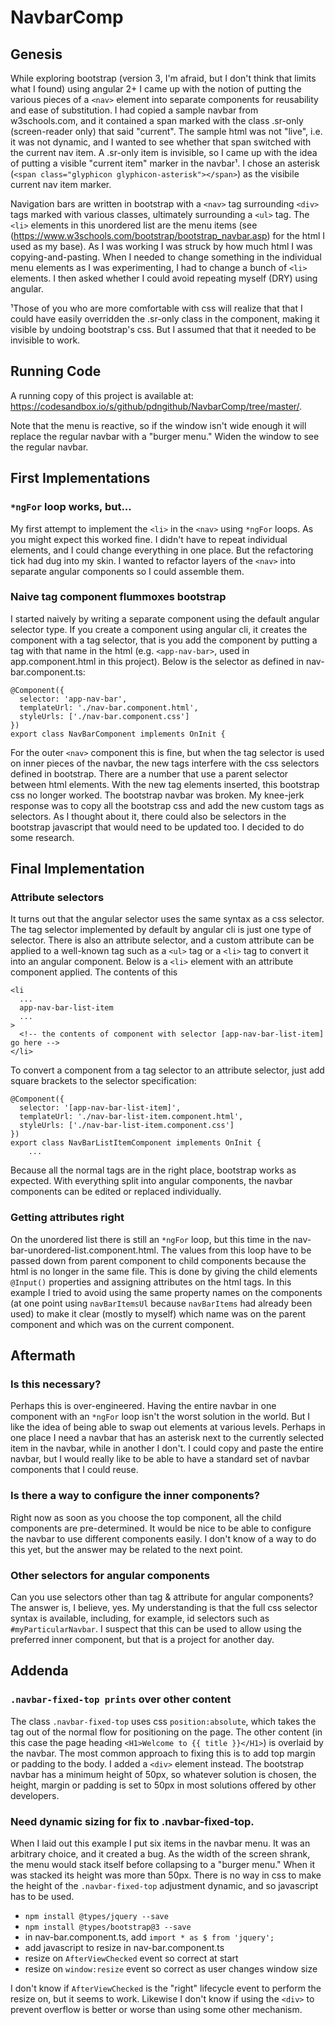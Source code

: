 # NavbarComp

## Genesis

While exploring bootstrap (version 3, I'm afraid, but I don't think that limits what I found) using angular 2+ I came up with the notion of putting the various pieces of a `<nav>` element into separate components for reusability and ease of substitution. I had copied a sample navbar from w3schools.com, and it contained a span marked with the class .sr-only (screen-reader only) that said "current". The sample html was not "live", i.e. it was not dynamic, and I wanted to see whether that span switched with the current nav item. A .sr-only item is invisible, so I came up with the idea of putting a visible "current item" marker in the navbar¹. I chose an asterisk (`<span class="glyphicon glyphicon-asterisk"></span>`) as the visibile current nav item marker. 

Navigation bars are written in bootstrap with a `<nav>` tag surrounding `<div>` tags marked with various classes,  ultimately surrounding a `<ul>` tag. The `<li>` elements in this unordered list are the menu items (see (https://www.w3schools.com/bootstrap/bootstrap_navbar.asp) for the html I used as my base). As I was working I was struck by how much html I was copying-and-pasting. When I needed to change something in the individual menu elements as I was experimenting, I had to change a bunch of `<li>` elements. I then asked whether I could avoid repeating myself (DRY) using angular.

¹Those of you who are more comfortable with css will realize that that I could have easily overridden the .sr-only class in the component, making it visible by undoing bootstrap's css. But I assumed that that it needed to be invisible to work.

## Running Code

A running copy of this project is available at: https://codesandbox.io/s/github/pdngithub/NavbarComp/tree/master/. 

Note that the menu is reactive, so if the window isn't wide enough it will replace the regular navbar with a "burger menu." Widen the window to see the regular navbar.

## First Implementations

### `*ngFor` loop works, but...

My first attempt to implement the `<li>` in the `<nav>` using `*ngFor` loops. As you might expect this worked fine. I didn't have to repeat individual elements, and I could change everything in one place. But the refactoring tick had dug into my skin. I wanted to refactor layers of the `<nav>` into separate angular components so I could assemble them.

### Naive tag component flummoxes bootstrap

I started naively by writing a separate component using the default angular selector type. If you create a component using angular cli, it creates the component with a tag selector, that is you add the component by putting a tag with that name in the html (e.g. `<app-nav-bar>`, used in app.component.html in this project). Below is the selector as defined in nav-bar.component.ts:

    @Component({
      selector: 'app-nav-bar',
      templateUrl: './nav-bar.component.html',
      styleUrls: ['./nav-bar.component.css']
    })
    export class NavBarComponent implements OnInit {

For the outer `<nav>` component this is fine, but when the tag selector is used on inner pieces of the navbar, the new tags interfere with the css selectors defined in bootstrap. There are a number that use a parent selector between html elements. With the new tag elements inserted, this bootstrap css no longer worked. The bootstrap navbar was broken. My knee-jerk response was to copy all the bootstrap css and add the new custom tags as selectors. As I thought about it, there could also be selectors in the bootstrap javascript that would need to be updated too. I decided to do some research.

## Final Implementation

### Attribute selectors

It turns out that the angular selector uses the same syntax as a css selector. The tag selector implemented by default by angular cli is just one type of selector. There is also an attribute selector, and a custom attribute can be applied to a well-known tag such as a `<ul>` tag or a `<li>` tag to convert it into an angular component. Below is a `<li>` element with an attribute component applied. The contents of this 

    <li 
      ...
      app-nav-bar-list-item
      ...
    >
      <!-- the contents of component with selector [app-nav-bar-list-item] go here -->
    </li>

To convert a component from a tag selector to an attribute selector, just add square brackets to the selector specification:

    @Component({
      selector: '[app-nav-bar-list-item]',
      templateUrl: './nav-bar-list-item.component.html',
      styleUrls: ['./nav-bar-list-item.component.css']
    })
    export class NavBarListItemComponent implements OnInit {
        ...

Because all the normal tags are in the right place, bootstrap works as expected. With everything split into angular components, the navbar components can be edited or replaced individually.

### Getting attributes right

On the unordered list there is still an `*ngFor` loop, but this time in the nav-bar-unordered-list.component.html. The values from this loop have to be passed down from parent component to child components because the html is no longer in the same file. This is done by giving the child elements `@Input()` properties and assigning attributes on the html tags. In this example I tried to avoid using the same property names on the components (at one point using `navBarItemsUl` because `navBarItems` had already been used) to make it clear (mostly to myself) which name was on the parent component and which was on the current component.

## Aftermath

### Is this necessary?

Perhaps this is over-engineered. Having the entire navbar in one component with an `*ngFor` loop isn't the worst solution in the world. But I like the idea of being able to swap out elements at various levels. Perhaps in one place I need a navbar that has an asterisk next to the currently selected item in the navbar, while in another I don't. I could copy and paste the entire navbar, but I would really like to be able to have a standard set of navbar components that I could reuse.

### Is there a way to configure the inner components?

Right now as soon as you choose the top component, all the child components are pre-determined. It would be nice to be able to configure the navbar to use different components easily. I don't know of a way to do this yet, but the answer may be related to the next point.

### Other selectors for angular components

Can you use selectors other than tag & attribute for angular components? The answer is, I believe, yes. My understanding is that the full css selector syntax is available, including, for example, id selectors such as `#myParticularNavbar`. I suspect that this can be used to allow using the preferred inner component, but that is a project for another day.

## Addenda

### `.navbar-fixed-top prints` over other content

The class `.navbar-fixed-top` uses css `position:absolute`, which takes the tag out of the normal flow for positioning on the page. The other content (in this case the page heading `<H1>Welcome to {{ title }}</H1>`) is overlaid by the navbar. The most common approach to fixing this is to add top margin or padding to the body. I added a `<div>` element instead. The bootstrap navbar has a minimum height of 50px, so whatever solution is chosen, the height, margin or padding is set to 50px in most solutions offered by other developers.

### Need dynamic sizing for fix to .navbar-fixed-top.

When I laid out this example I put six items in the navbar menu. It was an arbitrary choice, and it created a bug. As the width of the screen shrank, the menu would stack itself before collapsing to a "burger menu." When it was stacked its height was more than 50px. There is no way in css to make the height of the `.navbar-fixed-top` adjustment dynamic, and so javascript has to be used.

* `npm install @types/jquery --save`
* `npm install @types/bootstrap@3 --save`
* in nav-bar.component.ts, add `import * as $ from 'jquery';`
* add javascript to resize in nav-bar.component.ts
* resize on `AfterViewChecked` event so correct at start
* resize on `window:resize` event so correct as user changes window size

I don't know if `AfterViewChecked` is the "right" lifecycle event to perform the resize on, but it seems to work. Likewise I don't know if using the `<div>` to prevent overflow is better or worse than using some other mechanism.